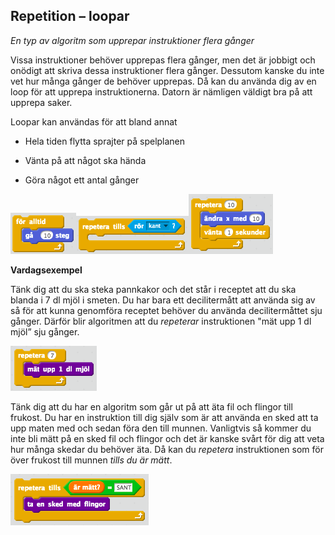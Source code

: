 ## Repetition – loopar


*En typ av algoritm som upprepar instruktioner flera gånger*


Vissa instruktioner behöver upprepas flera gånger, men det är jobbigt och onödigt att skriva dessa instruktioner flera gånger. Dessutom kanske du inte vet hur många gånger de behöver upprepas. Då kan du använda dig av en loop för att upprepa instruktionerna. Datorn är nämligen väldigt bra på att upprepa saker.

Loopar kan användas för att bland annat

* Hela tiden flytta sprajter på spelplanen

* Vänta på att något ska hända

* Göra något ett antal gånger

 ![image alt text](repetition_0.png)![image alt text](repetition_1.png)![image alt text](repetition_2.png)


**Vardagsexempel**

Tänk dig att du ska steka pannkakor och det står i receptet att du ska blanda i 7 dl mjöl i smeten. Du har bara ett decilitermått att använda sig av så för att kunna genomföra receptet behöver du använda decilitermåttet sju gånger. Därför blir algoritmen att du *repeterar* instruktionen "mät upp 1 dl mjöl” sju gånger.

 ![image alt text](repetition_3.png)

Tänk dig att du har en algoritm som går ut på att äta fil och flingor till frukost. Du har en instruktion till dig själv som är att använda en sked att ta upp maten med och sedan föra den till munnen. Vanligtvis så kommer du inte bli mätt på en sked fil och flingor och det är kanske svårt för dig att veta hur många skedar du behöver äta. Då kan du *repetera* instruktionen som för över frukost till munnen *tills du är mätt*.

![image alt text](repetition_4.png)
